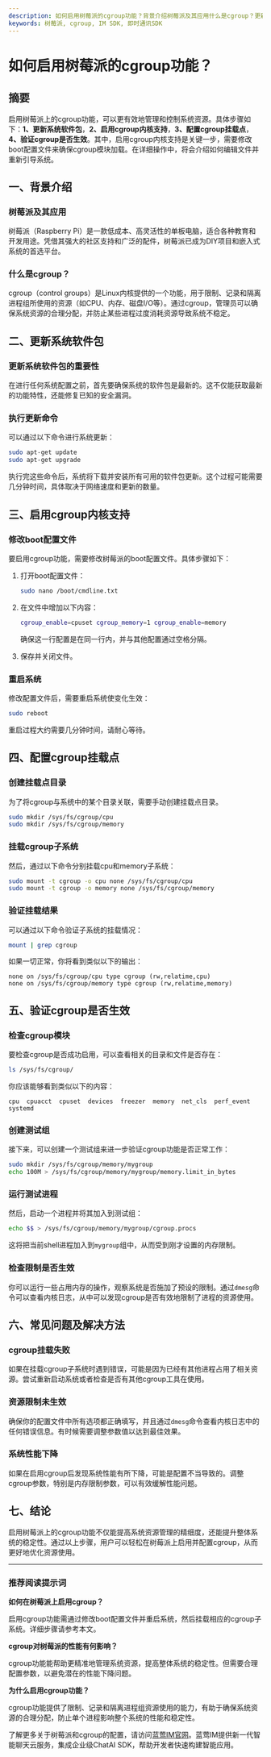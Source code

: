 ```yaml
---
description: 如何启用树莓派的cgroup功能？背景介绍树莓派及其应用什么是cgroup？更新系统软件包更新系统软件包的重要性执行更新命令启用cgroup内核支持修改boot配置文件重启系统配置cgroup挂载点创建挂载点目录挂载cgroup子系统验证挂载结果验证cgroup是否生效检查cgroup模块创建测试组运行测试进程检查限制是否生效常见问题及解决方法cgroup挂载失败资源限制未生效系统性能下降结论推荐阅读提示词
keywords: 树莓派, cgroup, IM SDK, 即时通讯SDK
---
```

# 如何启用树莓派的cgroup功能？


## 摘要

启用树莓派上的cgroup功能，可以更有效地管理和控制系统资源。具体步骤如下：**1、更新系统软件包**，**2、启用cgroup内核支持**，**3、配置cgroup挂载点**，**4、验证cgroup是否生效**。其中，启用cgroup内核支持是关键一步，需要修改boot配置文件来确保cgroup模块加载。在详细操作中，将会介绍如何编辑文件并重新引导系统。

## 一、背景介绍

### 树莓派及其应用

树莓派（Raspberry Pi）是一款低成本、高灵活性的单板电脑，适合各种教育和开发用途。凭借其强大的社区支持和广泛的配件，树莓派已成为DIY项目和嵌入式系统的首选平台。

### 什么是cgroup？

cgroup（control groups）是Linux内核提供的一个功能，用于限制、记录和隔离进程组所使用的资源（如CPU、内存、磁盘I/O等）。通过cgroup，管理员可以确保系统资源的合理分配，并防止某些进程过度消耗资源导致系统不稳定。

## 二、更新系统软件包

### 更新系统软件包的重要性

在进行任何系统配置之前，首先要确保系统的软件包是最新的。这不仅能获取最新的功能特性，还能修复已知的安全漏洞。

### 执行更新命令

可以通过以下命令进行系统更新：

```bash
sudo apt-get update
sudo apt-get upgrade
```

执行完这些命令后，系统将下载并安装所有可用的软件包更新。这个过程可能需要几分钟时间，具体取决于网络速度和更新的数量。

## 三、启用cgroup内核支持

### 修改boot配置文件

要启用cgroup功能，需要修改树莓派的boot配置文件。具体步骤如下：

1. 打开boot配置文件：

    ```bash
    sudo nano /boot/cmdline.txt
    ```

2. 在文件中增加以下内容：

    ```bash
    cgroup_enable=cpuset cgroup_memory=1 cgroup_enable=memory
    ```

    确保这一行配置是在同一行内，并与其他配置通过空格分隔。

3. 保存并关闭文件。

### 重启系统

修改配置文件后，需要重启系统使变化生效：

```bash
sudo reboot
```

重启过程大约需要几分钟时间，请耐心等待。

## 四、配置cgroup挂载点

### 创建挂载点目录

为了将cgroup与系统中的某个目录关联，需要手动创建挂载点目录。

```bash
sudo mkdir /sys/fs/cgroup/cpu
sudo mkdir /sys/fs/cgroup/memory
```

### 挂载cgroup子系统

然后，通过以下命令分别挂载cpu和memory子系统：

```bash
sudo mount -t cgroup -o cpu none /sys/fs/cgroup/cpu
sudo mount -t cgroup -o memory none /sys/fs/cgroup/memory
```

### 验证挂载结果

可以通过以下命令验证子系统的挂载情况：

```bash
mount | grep cgroup
```

如果一切正常，你将看到类似以下的输出：

```
none on /sys/fs/cgroup/cpu type cgroup (rw,relatime,cpu)
none on /sys/fs/cgroup/memory type cgroup (rw,relatime,memory)
```

## 五、验证cgroup是否生效

### 检查cgroup模块

要检查cgroup是否成功启用，可以查看相关的目录和文件是否存在：

```bash
ls /sys/fs/cgroup/
```

你应该能够看到类似以下的内容：

```
cpu  cpuacct  cpuset  devices  freezer  memory  net_cls  perf_event  systemd
```

### 创建测试组

接下来，可以创建一个测试组来进一步验证cgroup功能是否正常工作：

```bash
sudo mkdir /sys/fs/cgroup/memory/mygroup
echo 100M > /sys/fs/cgroup/memory/mygroup/memory.limit_in_bytes
```

### 运行测试进程

然后，启动一个进程并将其加入到测试组：

```bash
echo $$ > /sys/fs/cgroup/memory/mygroup/cgroup.procs
```

这将把当前shell进程加入到`mygroup`组中，从而受到刚才设置的内存限制。

### 检查限制是否生效

你可以运行一些占用内存的操作，观察系统是否施加了预设的限制。通过`dmesg`命令可以查看内核日志，从中可以发现cgroup是否有效地限制了进程的资源使用。

## 六、常见问题及解决方法

### cgroup挂载失败

如果在挂载cgroup子系统时遇到错误，可能是因为已经有其他进程占用了相关资源。尝试重新启动系统或者检查是否有其他cgroup工具在使用。

### 资源限制未生效

确保你的配置文件中所有选项都正确填写，并且通过`dmesg`命令查看内核日志中的任何错误信息。有时候需要调整参数值以达到最佳效果。

### 系统性能下降

如果在启用cgroup后发现系统性能有所下降，可能是配置不当导致的。调整cgroup参数，特别是内存限制参数，可以有效缓解性能问题。

## 七、结论

启用树莓派上的cgroup功能不仅能提高系统资源管理的精细度，还能提升整体系统的稳定性。通过以上步骤，用户可以轻松在树莓派上启用并配置cgroup，从而更好地优化资源使用。

---

### 推荐阅读提示词

**如何在树莓派上启用cgroup？**

启用cgroup功能需通过修改boot配置文件并重启系统，然后挂载相应的cgroup子系统。详细步骤请参考本文。

**cgroup对树莓派的性能有何影响？**

cgroup功能能帮助更精准地管理系统资源，提高整体系统的稳定性。但需要合理配置参数，以避免潜在的性能下降问题。

**为什么启用cgroup功能？**

cgroup功能提供了限制、记录和隔离进程组资源使用的能力，有助于确保系统资源的合理分配，防止单个进程影响整个系统的性能和稳定性。

了解更多关于树莓派和cgroup的配置，请访问[蓝莺IM官网](https://www.lanyingim.com)。蓝莺IM提供新一代智能聊天云服务，集成企业级ChatAI SDK，帮助开发者快速构建智能应用。